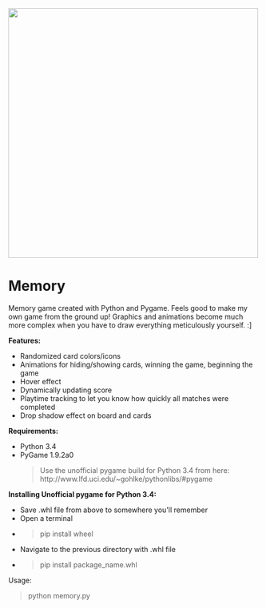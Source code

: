 <img src='http://galenscovell.github.io/css/pics/memory.png' width=500px />

# Memory

Memory game created with Python and Pygame. Feels good to make my own game from the ground up! Graphics and animations become much more complex when you have to draw everything meticulously yourself. :]

<b>Features:</b>
* Randomized card colors/icons
* Animations for hiding/showing cards, winning the game, beginning the game
* Hover effect
* Dynamically updating score
* Playtime tracking to let you know how quickly all matches were completed
* Drop shadow effect on board and cards

<b>Requirements:</b>
* Python 3.4
* PyGame 1.9.2a0
  <blockquote>Use the unofficial pygame build for Python 3.4 from here: http://www.lfd.uci.edu/~gohlke/pythonlibs/#pygame</blockquote>

<b>Installing Unofficial pygame for Python 3.4:</b>
* Save .whl file from above to somewhere you'll remember
* Open a terminal
* <blockquote>pip install wheel</blockquote>
* Navigate to the previous directory with .whl file
* <blockquote>pip install package_name.whl</blockquote>


Usage: <blockquote>python memory.py</blockquote>
